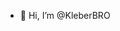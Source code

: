- 👋 Hi, I’m @KleberBRO

<!---
KleberBRO/KleberBRO is a ✨ special ✨ repository because its `README.md` (this file) appears on your GitHub profile.
You can click the Preview link to take a look at your changes.
--->
